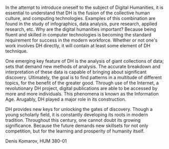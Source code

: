 In the attempt to introduce oneself to the subject of Digital Humanities, it is essential to understand that DH is the fusion of the 
collective human culture, and computing technologies. Examples of this combination are found in the study of infographics, data analysis, 
pure research, applied research, etc. Why are the digital humanities important? Because being fluent and skilled in computer technologies 
is becoming the standard requirement for success in the modern workforce. Whether or not one's work involves DH directly, it will contain 
at least some element of DH technique. 

One emerging key feature of DH is the analysis of giant collections of data; sets that demand new methods of analysis. The accurate 
breakdown and interpretation of these data is capable of bringing about significant discovery. Ultimately, the goal is to find patterns 
in a multitude of different topics, for the benefit of the greater good. Through use of the Internet, a revolutionary DH project, digital 
publications are able to be accessed by more and more individuals. This phenomena is known as the Information Age. Arugably, DH played 
a major role in its construction.

DH provides new keys for unlocking the gates of discovery. Though a young scholarly field, it is constantly developing its roots in 
modern tradition. Throughout this century, one cannot doubt its growing significance. Because the future demands new skillsets for not
only competition, but for the learning and prosperity of humanity itself.

Denis Komarov, HUM 380-01
